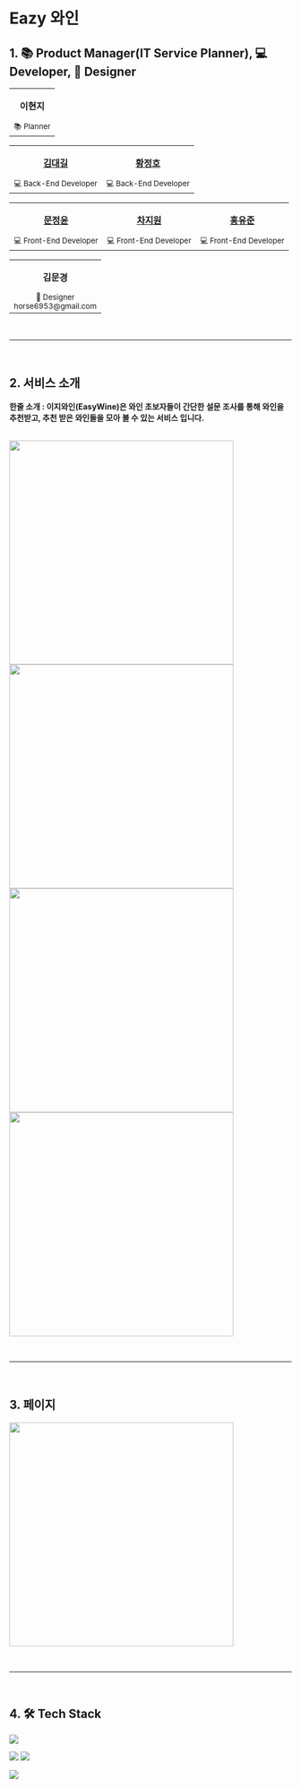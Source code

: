 # Eazy 와인

## 1. 📚 Product Manager(IT Service Planner), 💻 Developer, 🎨 Designer
<div align="center">
<table>
  <tr>
    <td align="center"><p><b>이현지</b></p></a><small>📚 Planner</small></td>
  </tr> 
</table>   
<table>
  <tr>
    <td align="center"><a href="https://github.com/mong3125"><p><b>김대길</b></p></a><small>💻 Back-End Developer</small></td>
    <td align="center"><a href="https://github.com/wjdgh224"><p><b>황정호</b></p></a><small>💻 Back-End Developer</small></td>
  </tr>
</table>
<table>
  <tr>
    <td align="center"><a href="https://github.com/nnoonjy"><p><b>문정윤</b></p></a><small>💻 Front-End Developer</small></td>
    <td align="center"><a href="https://github.com/wona825"><p><b>차지원</b></p></a><small>💻 Front-End Developer</small></td>
    <td align="center"><a href="https://github.com/Kick-snare"><p><b>홍유준</b></p></a><small>💻 Front-End Developer</small></td>
  </tr> 
</table>
<table>
  <tr>
    <td align="center"><p><b>김문경</b></p><small>🎨 Designer</small><br/><small>horse6953@gmail.com</small></td>
  </tr> 
</table>
</div>
<br><hr><br>

## 2. 서비스 소개
<b>한줄 소개 : 이지와인(EasyWine)은 와인 초보자들이 간단한 설문 조사를 통해 와인을 추천받고, 추천 받은 와인들을 모아 볼 수 있는 서비스 입니다.</b><br/><br/>
<div>
<img src="https://github.com/ApptiveDev/apptive-17th-team1-backend/assets/78483046/143d2c6b-e929-44fd-b063-57ab754aa703" width="400" height="400" align='center'>
<img src="https://github.com/ApptiveDev/apptive-17th-team1-backend/assets/78483046/6c2e8acc-ef2f-43b1-b0fb-b7cf03fdbc06" width="400" height="400" align='center'>
<img src="https://github.com/ApptiveDev/apptive-17th-team1-backend/assets/78483046/254ac5d3-129b-4b62-91ab-a741275fe73c" width="400" height="400" align='center'>
<img src="https://github.com/ApptiveDev/apptive-17th-team1-backend/assets/78483046/06d2a9e5-fd04-42fa-a1c5-47189784fc65" width="400" height="400" align='center'>
</div>

<br><hr><br>

## 3. 페이지
<div>
<img src="https://github.com/ApptiveDev/apptive-17th-team1-backend/assets/78483046/8f1fa968-d82c-4e79-8acb-0333d2f2d7aa" width="400" height="400" align='center'>
</div>



<br><hr><br>

## 4. 🛠 Tech Stack
<p>
<img src="https://img.shields.io/badge/kotlin-7F52FF?style=for-the-badge&logo=kotline&logoColor=white"></br>
</p>

<p>
<img src="https://img.shields.io/badge/spring-6DB33F?style=for-the-badge&logo=spring&logoColor=white">
<img src="https://img.shields.io/badge/springboot-6DB33F?style=for-the-badge&logo=springboot&logoColor=white"></br>
</p>

<p>
<img src="https://img.shields.io/badge/Amazon AWS-232F3E?style=for-the-badge&logo=Amazon%20AWS&logoColor=white"/>
</p>

